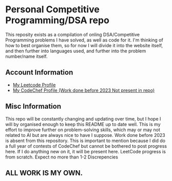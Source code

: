 # Personal Competitive Programming/DSA repo

This reposity exists as a compilation of onling DSA/Competitive Programming problems I have solved, as well as code for it. I'm thinking of how to best organise them, so for now I will divide it into the website itself, and then further into languages used, and further into the problem number/name itself.

## Account Information

- [My Leetcode Profile](https://leetcode.com/hauntedcupoftea/)
- [My CodeChef Profile (Work done before 2023 Not present in repo)](https://www.codechef.com/users/hauntedcupofte)

## Misc Information

This repo will be constantly changing and updating over time, but I hope I will by organised enough to keep this README up to date well. This is my effort to improve further on problem-solving skills, which may or may not related to AI but are always nice to have I suppose.
Work done before 2023 is absent from this repository. This is important to mention because I did do a full year of contests of CodeChef but cannot be bothered to post progress here. If I do anything new on it, it will be present here.
LeetCode progress is from scratch. Expect no more than 1-2 Discrepencies

## **ALL WORK IS MY OWN.**
